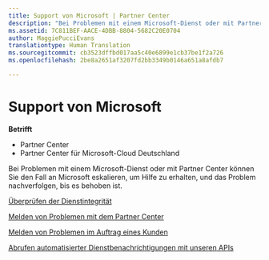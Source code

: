 ```yaml
---
title: Support von Microsoft | Partner Center
description: "Bei Problemen mit einem Microsoft-Dienst oder mit Partner Center können Sie den Fall an Microsoft eskalieren, um Hilfe zu erhalten, und das Problem nachverfolgen, bis es behoben ist."
ms.assetid: 7C811BEF-AACE-4DBB-8804-5682C20E0704
author: MaggiePucciEvans
translationtype: Human Translation
ms.sourcegitcommit: cb3523dffbd017aa5c40e6899e1cb37be1f2a726
ms.openlocfilehash: 2be8a2651af3207fd2bb3349b0146a651a8afdb7

---
```


# Support von Microsoft

**Betrifft**

-  Partner Center
-  Partner Center für Microsoft-Cloud Deutschland

Bei Problemen mit einem Microsoft-Dienst oder mit Partner Center können Sie den Fall an Microsoft eskalieren, um Hilfe zu erhalten, und das Problem nachverfolgen, bis es behoben ist.

[Überprüfen der Dienstintegrität](check-service-health.md)

[Melden von Problemen mit dem Partner Center](report-problems-with-partner-center.md)

[Melden von Problemen im Auftrag eines Kunden](report-problems-on-behalf-of-a-customer.md)

[Abrufen automatisierter Dienstbenachrichtigungen mit unseren APIs](get-automated-service-notifications-with-our-apis.md)

 

 






<!--HONumber=Jan17_HO2-->



